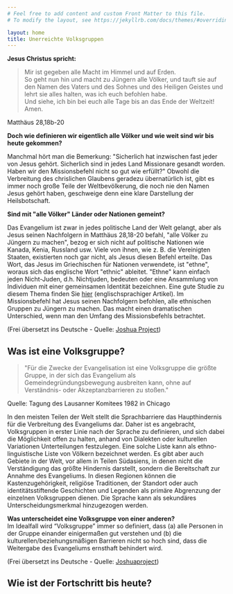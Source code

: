 ```yaml
---
# Feel free to add content and custom Front Matter to this file.
# To modify the layout, see https://jekyllrb.com/docs/themes/#overriding-theme-defaults

layout: home
title: Unerreichte Volksgruppen
---
```

**Jesus Christus spricht:**

> Mir ist gegeben alle Macht im Himmel und auf Erden.  
So geht nun hin und macht zu Jüngern alle Völker,
und tauft sie auf den Namen des Vaters und des Sohnes und des Heiligen Geistes und lehrt sie alles halten,
was ich euch befohlen habe.  
Und siehe, ich bin bei euch alle Tage bis an das Ende der Weltzeit! Amen.  

Matthäus 28,18b-20  

**Doch wie definieren wir eigentlich alle Völker und wie weit sind wir bis heute gekommen?**

Manchmal hört man die Bemerkung: "Sicherlich hat inzwischen fast jeder von Jesus gehört. 
Sicherlich sind in jedes Land Missionare gesandt worden. Haben wir den Missionsbefehl nicht so gut wie erfüllt?"
Obwohl die Verbreitung des chrislichen Glaubens geradezu übernatürlich ist, gibt es immer noch große Teile der Weltbevölkerung, die noch nie den Namen Jesus gehört haben, geschweige denn eine klare Darstellung der Heilsbotschaft.  

<b>Sind mit "alle Völker" Länder oder Nationen gemeint?</b>

Das Evangelium ist zwar in jedes politische Land der Welt gelangt, aber als Jesus seinen Nachfolgern in Matthäus 28,18-20 befahl, "alle Völker zu Jüngern zu machen", bezog er sich nicht auf politische Nationen wie Kanada, Kenia, Russland usw. 
Viele von ihnen, wie z. B. die Vereinigten Staaten, existierten noch gar nicht, als Jesus diesen Befehl erteilte.
Das Wort, das Jesus im Griechischen für Nationen verwendete, ist "ethne", woraus sich das englische Wort "ethnic" ableitet. 
"Ethne" kann einfach jeden Nicht-Juden, d.h. Nichtjuden, bedeuten oder eine Ansammlung von Individuen mit einer gemeinsamen Identität bezeichnen.
Eine gute Studie zu diesem Thema finden Sie <a href="https://www.desiringgod.org/articles/unreached-peoples#Exposition">hier</a> (englischsprachiger Artikel). 
Im Missionsbefehl hat Jesus seinen Nachfolgern befohlen, alle ethnischen Gruppen zu Jüngern zu machen.
Das macht einen dramatischen Unterschied, wenn man den Umfang des Missionsbefehls betrachtet.

(Frei übersetzt ins Deutsche - Quelle: <a href="https://joshuaproject.net/resources/articles/has_everyone_heard">Joshua Project</a>)

## Was ist eine Volksgruppe?

> "Für die Zwecke der Evangelisation ist eine Volksgruppe die größte Gruppe, in der sich das Evangelium als Gemeindegründungsbewegung ausbreiten kann, ohne auf Verständnis- oder Akzeptanzbarrieren zu stoßen."

Quelle: Tagung des Lausanner Komitees 1982 in Chicago  

In den meisten Teilen der Welt stellt die Sprachbarriere das Haupthindernis für die Verbreitung des Evangeliums dar.
Daher ist es angebracht, Volksgruppen in erster Linie nach der Sprache zu definieren, 
und sich dabei die Möglichkeit offen zu halten, anhand von Dialekten oder kulturellen Variationen Unterteilungen festzulegen.
Eine solche Liste kann als ethno-linguistische Liste von Völkern bezeichnet werden.
Es gibt aber auch Gebiete in der Welt, vor allem in Teilen Südasiens, in denen nicht die Verständigung das größte Hindernis darstellt, sondern die Bereitschaft zur Annahme des Evangeliums. In diesen Regionen können die Kastenzugehörigkeit, religiöse Traditionen, der Standort oder auch identitätsstiftende Geschichten und Legenden als primäre Abgrenzung der einzelnen Volksgruppen dienen. Die Sprache kann als sekundäres Unterscheidungsmerkmal hinzugezogen werden.  

**Was unterscheidet eine Volksgruppe von einer anderen?**  
Im Idealfall wird “Volksgruppe” immer so definiert, dass (a) alle Personen in der Gruppe einander einigermaßen gut verstehen und (b) die kulturellen/beziehungsmäßigen Barrieren nicht so hoch sind, dass die Weitergabe des Evangeliums ernsthaft behindert wird.

(Frei übersetzt ins Deutsche - Quelle: <a href="https://joshuaproject.net/resources/articles/what_is_a_people_group">Joshuaproject</a>)

## Wie ist der Fortschritt bis heute?

